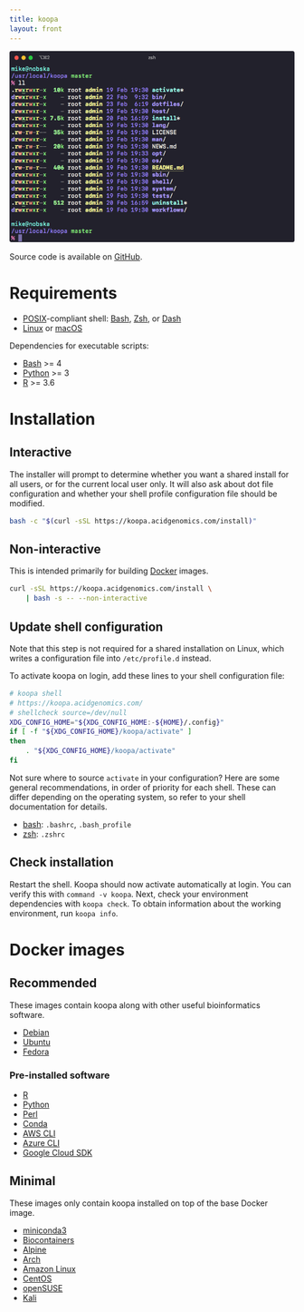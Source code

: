 ```yaml
---
title: koopa
layout: front
---
```


![Screenshot](images/screenshot.png)

Source code is available on [GitHub](https://github.com/acidgenomics/koopa).

# Requirements

- [POSIX][]-compliant shell: [Bash][], [Zsh][], or [Dash][]
- [Linux][] or [macOS][]

Dependencies for executable scripts:

- [Bash][] >= 4
- [Python][] >= 3
- [R][] >= 3.6

# Installation

## Interactive

The installer will prompt to determine whether you want a shared install for all users, or for the current local user only. It will also ask about dot file configuration and whether your shell profile configuration file should be modified.

```sh
bash -c "$(curl -sSL https://koopa.acidgenomics.com/install)"
```

## Non-interactive

This is intended primarily for building [Docker][] images.

```sh
curl -sSL https://koopa.acidgenomics.com/install \
    | bash -s -- --non-interactive
```

## Update shell configuration

Note that this step is not required for a shared installation on Linux, which writes a configuration file into `/etc/profile.d` instead.

To activate koopa on login, add these lines to your shell configuration file:

```sh
# koopa shell
# https://koopa.acidgenomics.com/
# shellcheck source=/dev/null
XDG_CONFIG_HOME="${XDG_CONFIG_HOME:-${HOME}/.config}"
if [ -f "${XDG_CONFIG_HOME}/koopa/activate" ]
then
    . "${XDG_CONFIG_HOME}/koopa/activate"
fi
```

Not sure where to source `activate` in your configuration? Here are some general recommendations, in order of priority for each shell. These can differ depending on the operating system, so refer to your shell documentation for details.

- [bash][]: `.bashrc`, `.bash_profile`
- [zsh][]: `.zshrc`

## Check installation

Restart the shell. Koopa should now activate automatically at login. You can verify this with `command -v koopa`. Next, check your environment dependencies with `koopa check`. To obtain information about the working environment, run `koopa info`.

# Docker images

## Recommended

These images contain koopa along with other useful bioinformatics software.

- [Debian](https://hub.docker.com/repository/docker/acidgenomics/debian)
- [Ubuntu](https://hub.docker.com/repository/docker/acidgenomics/ubuntu)
- [Fedora](https://hub.docker.com/repository/docker/acidgenomics/fedora)

### Pre-installed software

- [R][]
- [Python][]
- [Perl][]
- [Conda]
- [AWS CLI][]
- [Azure CLI][]
- [Google Cloud SDK][]

## Minimal

These images only contain koopa installed on top of the base Docker image.

- [miniconda3](https://hub.docker.com/repository/docker/acidgenomics/miniconda3)
- [Biocontainers](https://hub.docker.com/repository/docker/acidgenomics/biocontainers)
- [Alpine](https://hub.docker.com/repository/docker/acidgenomics/alpine)
- [Arch](https://hub.docker.com/repository/docker/acidgenomics/arch)
- [Amazon Linux](https://hub.docker.com/repository/docker/acidgenomics/amzn)
- [CentOS](https://hub.docker.com/repository/docker/acidgenomics/centos)
- [openSUSE](https://hub.docker.com/repository/docker/acidgenomics/opensuse)
- [Kali](https://hub.docker.com/repository/docker/acidgenomics/kali)

[aspera connect]: https://downloads.asperasoft.com/connect2/
[aws cli]: https://aws.amazon.com/cli/
[azure cli]: https://docs.microsoft.com/en-us/cli/azure/install-azure-cli
[bash]: https://www.gnu.org/software/bash/  "Bourne Again SHell"
[bcbio]: https://bcbio-nextgen.readthedocs.io/
[conda]: https://conda.io/
[dash]: https://git.kernel.org/pub/scm/utils/dash/dash.git  "Debian Almquist SHell"
[docker]: https://www.docker.com/
[dotfiles]: https://github.com/mjsteinbaugh/dotfiles/
[fish]: https://fishshell.com/  "Friendly Interactive SHell"
[git]: https://git-scm.com/
[google cloud sdk]: https://cloud.google.com/sdk/
[koopa]: https://koopa.acidgenomics.com/
[ksh]: http://www.kornshell.com/  "KornSHell"
[linux]: https://www.linuxfoundation.org/
[macos]: https://www.apple.com/macos/
[perl]: https://www.perl.org/
[pgp]: https://www.openpgp.org/
[posix]: https://en.wikipedia.org/wiki/POSIX  "Portable Operating System Interface"
[python]: https://www.python.org/
[python]: https://www.python.org/
[r]: https://www.r-project.org/
[ssh]: https://en.wikipedia.org/wiki/Secure_Shell
[tcsh]: https://en.wikipedia.org/wiki/Tcsh  "TENEX C Shell"
[zsh]: https://www.zsh.org/  "Z SHell"
